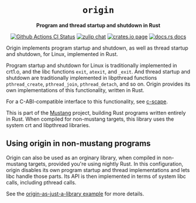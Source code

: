 <div align="center">
  <h1><code>origin</code></h1>

  <p>
    <strong>Program and thread startup and shutdown in Rust</strong>
  </p>

  <p>
    <a href="https://github.com/sunfishcode/origin/actions?query=workflow%3ACI"><img src="https://github.com/sunfishcode/origin/workflows/CI/badge.svg" alt="Github Actions CI Status" /></a>
    <a href="https://bytecodealliance.zulipchat.com/#narrow/stream/206238-general"><img src="https://img.shields.io/badge/zulip-join_chat-brightgreen.svg" alt="zulip chat" /></a>
    <a href="https://crates.io/crates/origin"><img src="https://img.shields.io/crates/v/origin.svg" alt="crates.io page" /></a>
    <a href="https://docs.rs/origin"><img src="https://docs.rs/origin/badge.svg" alt="docs.rs docs" /></a>
  </p>
</div>

Origin implements program startup and shutdown, as well as thread startup and
shutdown, for Linux, implemented in Rust.

Program startup and shutdown for Linux is traditionally implemented in crt1.o,
and the libc functions `exit`, `atexit`, and `_exit`. And thread startup and
shutdown are traditionally implemented in libpthread functions
`pthread_create`, `pthread_join`, `pthread_detach`, and so on. Origin provides
its own implementations of this functionality, written in Rust.

For a C-ABI-compatible interface to this functionality, see [c-scape].

This is part of the [Mustang] project, building Rust programs written entirely
in Rust. When compiled for non-mustang targets, this library uses the system
crt and libpthread libraries.

## Using origin in non-mustang programs

Origin can also be used as an orginary library, when compiled in non-mustang
targets, provided you're using nightly Rust. In this configuration, origin
disables its own program startup and thread implementations and lets libc
handle those parts. Its API is then implemented in terms of system libc calls,
including pthread calls.

See the [origin-as-just-a-library example] for more details.

[origin-as-just-a-library example]: https://github.com/sunfishcode/origin/blob/main/test-crates/origin-as-just-a-library/README.md
[Mustang]: https://github.com/sunfishcode/mustang/
[c-scape]: https://crates.io/crates/c-scape/
